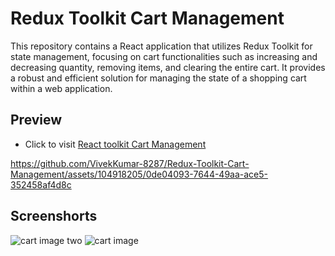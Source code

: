 # Redux Toolkit Cart Management

This repository contains a React application that utilizes Redux Toolkit for state management, focusing on cart functionalities such as increasing and decreasing quantity, removing items, and clearing the entire cart. It provides a robust and efficient solution for managing the state of a shopping cart within a web application.

## Preview

- Click to visit [React toolkit Cart Management](https://reduxtoolkitcartmanagement.netlify.app/)

https://github.com/VivekKumar-8287/Redux-Toolkit-Cart-Management/assets/104918205/0de04093-7644-49aa-ace5-352458af4d8c

## Screenshorts
![cart image two](https://github.com/VivekKumar-8287/Redux-Toolkit-Cart-Management/assets/104918205/db74cc98-f5a6-4901-a60f-15ddb07ac302)
![cart image](https://github.com/VivekKumar-8287/Redux-Toolkit-Cart-Management/assets/104918205/9d95651e-ea0c-4ab3-93fc-d54f6285872d)
